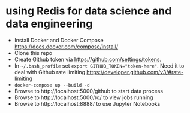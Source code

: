 # using Redis for data science and data engineering

* Install Docker and Docker Compose https://docs.docker.com/compose/install/
* Clone this repo
* Create Github token via https://github.com/settings/tokens.  
* In `~/.bash_profile` set `export GITHUB_TOKEN="token-here"`.  Need it to deal with Github rate limiting https://developer.github.com/v3/#rate-limiting
* `docker-compose up --build -d`
* Browse to http://localhost:5000/github to start data process
* Browse to http://localhost:5000/rq/ to view jobs running
* Browse to http://localhost:8888/ to use Jupyter Notebooks